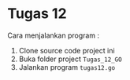 # Tugas 12

Cara menjalankan program :

1. Clone source code project ini
2. Buka folder project `Tugas_12_GO`
3. Jalankan program `tugas12.go`
